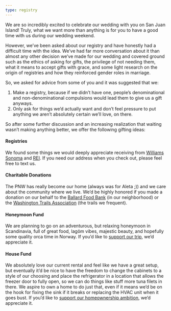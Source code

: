 ```yaml
---
type: registry
---
```

We are so incredibly excited to celebrate our wedding with you on San Juan Island! Truly, what we want more than anything is for you to have a good time with us during our wedding weekend.

However, we’ve been asked about our registry and have honestly had a difficult time with the idea. We’ve had far more conversation about it than almost any other decision we’ve made for our wedding and covered ground such as the ethics of asking for gifts, the privilege of not needing them, what it means to accept gifts with grace, and some light research on the origin of registries and how they reinforced gender roles in marriage.

So, we asked for advice from some of you and it was suggested that we: 
1. Make a registry, because if we didn’t have one, people’s denominational and non-denominational compulsions would lead them to give us a gift anyways.
2. Only ask for things we’d actually want and don’t feel pressure to put anything we aren’t absolutely certain we’ll love, on there.

So after some further discussion and an increasing realization that waiting wasn’t making anything better, we offer the following gifting ideas:

#### Registries
We found some things we would deeply appreciate receiving from [Williams Sonoma](https://www.williams-sonoma.com/registry/n6c62rxlrg/registry-list.html) and [REI](https://www.rei.com/lists/418427059). If you need our address when you check out, please feel free to text us.
#### Charitable Donations
The PNW has really become our home (always was for Aleta ;)) and we care about the community where we live. We’d be highly honored if you made a donation on our behalf to the [Ballard Food Bank](https://www.ballardfoodbank.org/donate) (in our neighborhood) or the [Washington Trails Association](https://give.wta.org/give/561682/#!/donation/checkout) (the trails we frequent).
#### Honeymoon Fund
We are planning to go on an adventurous, but relaxing honeymoon in Scandinavia, full of great food, lagöm vibes, majestic beauty, and hopefully some quality orca time in Norway. If you’d like to [support our trip](https://withjoy.com/aleta-and-ira/registry?pid=fa5fc6d1-5566-4d62-93e7-5bf775829a59), we’d appreciate it. 
#### House Fund
We absolutely love our current rental and feel like we have a great setup, but eventually it’d be nice to have the freedom to change the cabinets to a style of our choosing and place the refrigerator in a location that allows the freezer door to fully open, so we can do things like stuff more tuna filets in there. We aspire to own a home to do just that, even if it means we’d be on the hook for fixing the sink if it breaks or replacing the HVAC unit when it goes bust. If you’d like to [support our homeownership ambition](https://withjoy.com/aleta-and-ira/registry?pid=61945482-402e-4fd0-9470-08b02d97e453), we’d appreciate it.